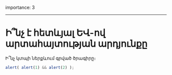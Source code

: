 importance: 3

---

# Ի՞նչ է հետևյալ ԵՎ-ով արտահայտության արդյունքը

Ի՞նչ կտպի ներքևում գրված ծրագիրը։

```js
alert( alert(1) && alert(2) ); 
```

